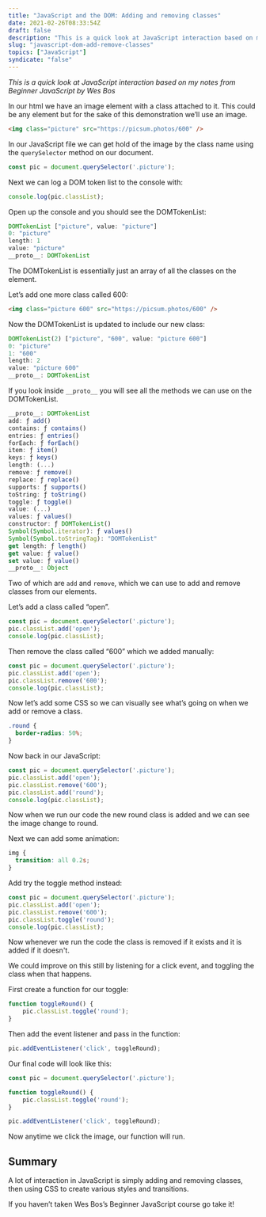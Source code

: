 ```yaml
---
title: "JavaScript and the DOM: Adding and removing classes"
date: 2021-02-26T08:33:54Z
draft: false
description: "This is a quick look at JavaScript interaction based on my notes from Beginner JavaScript by Wes Bos."
slug: "javascript-dom-add-remove-classes"
topics: ["JavaScript"]
syndicate: "false"
---
```


_This is a quick look at JavaScript interaction based on my notes from Beginner JavaScript by Wes Bos_

In our html we have an image element with a class attached to it. This could be any element but for the sake of this demonstration we’ll use an image.

```html
<img class="picture" src="https://picsum.photos/600" />
```

In our JavaScript file we can get hold of the image by the class name using the `querySelector` method on our document.

```JavaScript
const pic = document.querySelector('.picture');
```

Next we can log a DOM token list to the console with:

```JavaScript
console.log(pic.classList);
```

Open up the console and you should see the DOMTokenList:

```JavaScript
DOMTokenList ["picture", value: "picture"]
0: "picture"
length: 1
value: "picture"
__proto__: DOMTokenList
```

The DOMTokenList is essentially just an array of all the classes on the element.

Let’s add one more class called 600:

```html
<img class="picture 600" src="https://picsum.photos/600" />
```

Now the DOMTokenList is updated to include our new class:

```JavaScript
DOMTokenList(2) ["picture", "600", value: "picture 600"]
0: "picture"
1: "600"
length: 2
value: "picture 600"
__proto__: DOMTokenList
```

If you look inside `__proto__` you will see all the methods we can use on the DOMTokenList.

```JavaScript
__proto__: DOMTokenList
add: ƒ add()
contains: ƒ contains()
entries: ƒ entries()
forEach: ƒ forEach()
item: ƒ item()
keys: ƒ keys()
length: (...)
remove: ƒ remove()
replace: ƒ replace()
supports: ƒ supports()
toString: ƒ toString()
toggle: ƒ toggle()
value: (...)
values: ƒ values()
constructor: ƒ DOMTokenList()
Symbol(Symbol.iterator): ƒ values()
Symbol(Symbol.toStringTag): "DOMTokenList"
get length: ƒ length()
get value: ƒ value()
set value: ƒ value()
__proto__: Object
```

Two of which are `add` and `remove`, which we can use to add and remove classes from our elements.

Let’s add a class called “open”.

```JavaScript
const pic = document.querySelector('.picture');
pic.classList.add('open');
console.log(pic.classList);
```

Then remove the class called “600” which we added manually:

```JavaScript
const pic = document.querySelector('.picture');
pic.classList.add('open');
pic.classList.remove('600');
console.log(pic.classList);
```

Now let’s add some CSS so we can visually see what’s going on when we add or remove a class.

```css
.round {
  border-radius: 50%;
}
```

Now back in our JavaScript:

```JavaScript
const pic = document.querySelector('.picture');
pic.classList.add('open');
pic.classList.remove('600');
pic.classList.add('round');
console.log(pic.classList);
```

Now when we run our code the new round class is added and we can see the image change to round.

Next we can add some animation:

```css
img {
  transition: all 0.2s;
}
```

Add try the toggle method instead:

```JavaScript
const pic = document.querySelector('.picture');
pic.classList.add('open');
pic.classList.remove('600');
pic.classList.toggle('round');
console.log(pic.classList);
```

Now whenever we run the code the class is removed if it exists and it is added if it doesn't.

We could improve on this still by listening for a click event, and toggling the class when that happens.

First create a function for our toggle:

```JavaScript
function toggleRound() {
	pic.classList.toggle('round');
}
```

Then add the event listener and pass in the function:

```JavaScript
pic.addEventListener('click', toggleRound);
```

Our final code will look like this:

```JavaScript
const pic = document.querySelector('.picture');

function toggleRound() {
	pic.classList.toggle('round');
}

pic.addEventListener('click', toggleRound);
```

Now anytime we click the image, our function will run.

## Summary

A lot of interaction in JavaScript is simply adding and removing classes, then using CSS to create various styles and transitions.

If you haven’t taken Wes Bos’s Beginner JavaScript course go take it!
